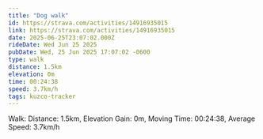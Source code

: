 ```yaml
---
title: "Dog walk"
id: https://strava.com/activities/14916935015
link: https://strava.com/activities/14916935015
date: 2025-06-25T23:07:02.000Z
rideDate: Wed Jun 25 2025
pubDate: Wed, 25 Jun 2025 17:07:02 -0600
type: walk
distance: 1.5km
elevation: 0m
time: 00:24:38
speed: 3.7km/h
tags: kuzco-tracker
---
```

Walk: Distance: 1.5km, Elevation Gain: 0m, Moving Time: 00:24:38, Average Speed: 3.7km/h